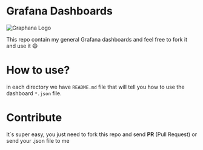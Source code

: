 # Grafana Dashboards
![Graphana Logo](https://grafana.com/static/assets/img/grafana_logo.svg)

This repo contain my general Grafana dashboards and feel free to fork it and use it :smile:

# How to use?
in each directory we have `README.md` file that will tell you how to use the dashboard `*.json` file.

# Contribute 
It`s super easy, you just need to fork this repo and send __PR__ (Pull Request) or send your .json file to me
